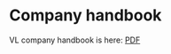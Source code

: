 # Company handbook

VL company handbook is here: [PDF](https://github.com/VirtusLab/company-handbook/blob/master/handbook_interactive_webopt.pdf)